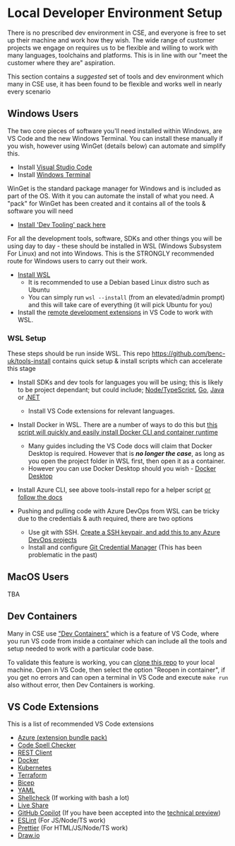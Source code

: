 # Local Developer Environment Setup

There is no prescribed dev environment in CSE, and everyone is free to set up their machine and work how they wish. The wide range of customer projects we engage on requires us to be flexible and willing to work with many languages, toolchains and platforms. This is in line with our "meet the customer where they are" aspiration.

This section contains a *suggested* set of tools and dev environment which many in CSE use, it has been found to be flexible and works well in nearly every scenario 

## Windows Users

The two core pieces of software you'll need installed within Windows, are VS Code and the new Windows Terminal. You can install these manually if you wish, however using WinGet (details below) can automate and simplify this.

- Install [Visual Studio Code](https://code.visualstudio.com/docs/setup/setup-overview)
- Install [Windows Terminal](https://apps.microsoft.com/store/detail/windows-terminal/9N0DX20HK701?hl=en-gb&gl=GB)

WinGet is the standard package manager for Windows and is included as part of the OS. With it you can automate the install of what you need. A "pack" for WinGet has been created and it contains all of the tools & software you will need

- [Install 'Dev Tooling' pack here](https://winstall.app/packs/zzbVwCc3M)

For all the development tools, software, SDKs and other things you will be using day to day - these should be installed in WSL (Windows Subsystem For Linux) and not into Windows. This is the STRONGLY recommended route for Windows users to carry out their work. 

- [Install WSL](https://docs.microsoft.com/en-us/windows/wsl/install) 
  - It is recommended to use a Debian based Linux distro such as Ubuntu
  - You can simply run `wsl --install` (from an elevated/admin prompt) and this will take care of everything (it will pick Ubuntu for you)
- Install the [remote development extensions](https://marketplace.visualstudio.com/items?itemName=ms-vscode-remote.vscode-remote-extensionpack) in VS Code to work with WSL.

### WSL Setup

These steps should be run inside WSL. This repo https://github.com/benc-uk/tools-install contains quick setup & install scripts which can accelerate this stage

- Install SDKs and dev tools for languages you will be using; this is likely to be project dependant; but could include; [Node/TypeScript](https://github.com/benc-uk/tools-install/blob/master/node.sh), [Go](https://github.com/benc-uk/tools-install/blob/master/golang.sh), [Java](https://github.com/benc-uk/tools-install/blob/master/jdk11.sh) or [.NET](https://github.com/benc-uk/tools-install/blob/master/dotnet.sh)
  - Install VS Code extensions for relevant languages.
- Install Docker in WSL. There are a number of ways to do this but [this script will quickly and easily install Docker CLI and container runtime](https://github.com/benc-uk/tools-install/blob/master/docker.sh)
  - Many guides including the VS Code docs will claim that Docker Desktop is required. However that is ***no longer the case***, as long as you open the project folder in WSL first, then open it as a container.
  - However you can use Docker Desktop should you wish - [Docker Desktop](https://www.docker.com/products/docker-desktop/)
- Install Azure CLI, see above tools-install repo for a helper script [or follow the docs](http://aka.ms/azure-cli)

- Pushing and pulling code with Azure DevOps from WSL can be tricky due to the credentials & auth required, there are two options
  - Use git with SSH. [Create a SSH keypair, and add this to any Azure DevOps projects](https://docs.microsoft.com/en-us/azure/devops/repos/git/use-ssh-keys-to-authenticate?view=azure-devops)
  - Install and configure [Git Credential Manager](https://github.com/GitCredentialManager/git-credential-manager) (This has been problematic in the past)

## MacOS Users

TBA

## Dev Containers

Many in CSE use ["Dev Containers"](https://microsoft.github.io/code-with-engineering-playbook/developer-experience/devcontainers/) which is a feature of VS Code, where you run VS code from inside a container which can include all the tools and setup needed to work with a particular code base.

To validate this feature is working, you can [clone this repo](https://github.com/benc-uk/nodejs-demoapp) to your local machine. Open in VS Code, then select the option "Reopen in container", if you get no errors and can open a terminal in VS Code and execute `make run` also without error, then Dev Containers is working.

## VS Code Extensions

This is a list of recommended VS Code extensions

- [Azure (extension bundle pack)](https://marketplace.visualstudio.com/items?itemName=ms-vscode.vscode-node-azure-pack)
- [Code Spell Checker](https://marketplace.visualstudio.com/items?itemName=streetsidesoftware.code-spell-checker)
- [REST Client](https://marketplace.visualstudio.com/items?itemName=humao.rest-client)
- [Docker](https://marketplace.visualstudio.com/items?itemName=ms-azuretools.vscode-docker)
- [Kubernetes](https://marketplace.visualstudio.com/items?itemName=ms-kubernetes-tools.vscode-kubernetes-tools)
- [Terraform](https://marketplace.visualstudio.com/items?itemName=HashiCorp.terraform)
- [Bicep](https://marketplace.visualstudio.com/items?itemName=ms-azuretools.vscode-bicep)
- [YAML](https://marketplace.visualstudio.com/items?itemName=redhat.vscode-yaml)
- [Shellcheck](https://marketplace.visualstudio.com/items?itemName=timonwong.shellcheck) (If working with bash a lot)
- [Live Share](https://marketplace.visualstudio.com/items?itemName=MS-vsliveshare.vsliveshare)
- [GitHub Copilot](https://marketplace.visualstudio.com/items?itemName=GitHub.copilot) (If you have been accepted into the [technical preview](https://github.com/features/copilot/signup))
- [ESLint](https://marketplace.visualstudio.com/items?itemName=dbaeumer.vscode-eslint) (For JS/Node/TS work)
- [Prettier](https://marketplace.visualstudio.com/items?itemName=esbenp.prettier-vscode) (For HTML/JS/Node/TS work)
- [Draw.io](https://marketplace.visualstudio.com/items?itemName=hediet.vscode-drawio)
